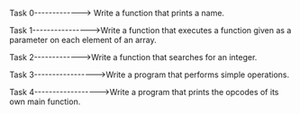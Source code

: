 Task 0-------------> Write a function that prints a name.

Task 1---------------->Write a function that executes a function given as a parameter on each element of an array.

Task 2------------->Write a function that searches for an integer.

Task 3----------------->Write a program that performs simple operations.

Task 4------------------>Write a program that prints the opcodes of its own main function.

